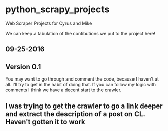 # python_scrapy_projects
Web Scraper Projects for Cyrus and Mike

We can keep a tabulation of the contibutions we put to the project here!

09-25-2016
----------
Version 0.1
-----------

You may want to go through and comment the code, because I haven't at all. I'll try to get in the habit of doing that.
If you can follow my logic with comments I think we have a decent start to the crawler. 

I was trying to get the crawler to go a link deeper and extract the description of a post on CL. Haven't gotten it to work
-------------------------
